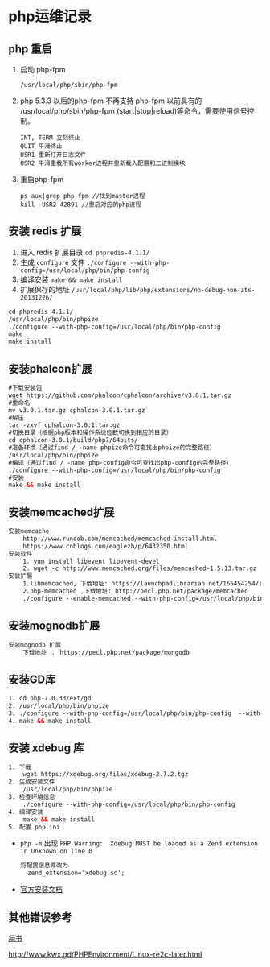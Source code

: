 # php运维记录

## php 重启

1. 启动 php-fpm

   ```shell
   /usr/local/php/sbin/php-fpm
   ```

2. php 5.3.3 以后的php-fpm 不再支持 php-fpm 以前具有的 /usr/local/php/sbin/php-fpm (start|stop|reload)等命令，需要使用信号控制。

   ```shell
   INT, TERM 立刻终止
   QUIT 平滑终止
   USR1 重新打开日志文件
   USR2 平滑重载所有worker进程并重新载入配置和二进制模块
   ```

3. 重启php-fpm

   ```shell
   ps aux|grep php-fpm //找到master进程
   kill -USR2 42891 //重启对应的php进程
   ```


## 安装 redis 扩展

1. 进入 redis 扩展目录 `cd phpredis-4.1.1/`
2. 生成 `configure`  文件 `./configure --with-php-config=/usr/local/php/bin/php-config`
3. 编译安装 `make && make install `
4. 扩展保存的地址 `/usr/local/php/lib/php/extensions/no-debug-non-zts-20131226/`

```html
cd phpredis-4.1.1/
/usr/local/php/bin/phpize
./configure --with-php-config=/usr/local/php/bin/php-config
make
make install
```

## 安装phalcon扩展

```html
#下载安装包
wget https://github.com/phalcon/cphalcon/archive/v3.0.1.tar.gz
#重命名
mv v3.0.1.tar.gz cphalcon-3.0.1.tar.gz
#解压
tar -zxvf cphalcon-3.0.1.tar.gz
#切换目录（根据php版本和操作系统位数切换到相应的目录）
cd cphalcon-3.0.1/build/php7/64bits/
#准备环境（通过find / -name phpize命令可查找出phpize的完整路径）
/usr/local/php/bin/phpize
#编译（通过find / -name php-config命令可查找出php-config的完整路径）
./configure --with-php-config=/usr/local/php/bin/php-config
#安装
make && make install
```

## 安装memcached扩展

```html
安装memcache
    http://www.runoob.com/memcached/memcached-install.html
    https://www.cnblogs.com/eaglezb/p/6432350.html
安装软件
    1. yum install libevent libevent-devel
    2. wget -c http://www.memcached.org/files/memcached-1.5.13.tar.gz
安装扩展
    1.libmemcached, 下载地址: https://launchpadlibrarian.net/165454254/libmemcached-1.0.18.tar.gz
    2.php-memcached ,下载地址: http://pecl.php.net/package/memcached
    ./configure --enable-memcached --with-php-config=/usr/local/php/bin/php-config --with-libmemcached-dir=/usr/local/libmemcached --disable-memcached --disable-memcached-sasl
```

## 安装mognodb扩展

```html
安装mognodb 扩展
	下载地址 ： https://pecl.php.net/package/mongodb
```

## 安装GD库

```html
1. cd php-7.0.33/ext/gd
2. /usr/local/php/bin/phpize
3. ./configure --with-php-config=/usr/local/php/bin/php-config  --with-jpeg-dir=/usr/local/jpeg6  --with-png-dir=/usr/local/libpng   --with-freetype-dir=/usr/local/freetype
4. make && make install
```

## 安装 xdebug 库

```html
1. 下载
	wget https://xdebug.org/files/xdebug-2.7.2.tgz
2. 生成安装文件
	/usr/local/php/bin/phpize
3. 检查环境信息
	./configure --with-php-config=/usr/local/php/bin/php-config
4. 编译安装
	make && make install
5. 配置 php.ini
```

* `php -m` 出现 `PHP Warning:  Xdebug MUST be loaded as a Zend extension in Unknown on line 0`

  ```html
  将配置信息修改为
  	zend_extension='xdebug.so';
  ```

* [官方安装文档](https://xdebug.org/docs/install)

## 其他错误参考

[简书](https://www.jianshu.com/p/48d82e6f6834)

<http://www.kwx.gd/PHPEnvironment/Linux-re2c-later.html>

